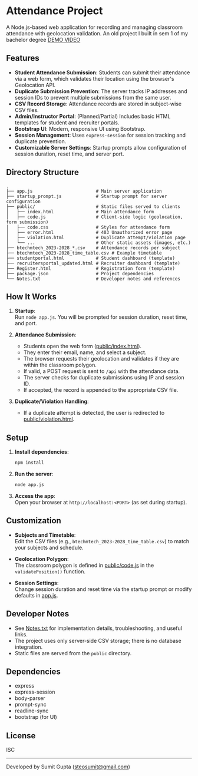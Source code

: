 # Attendance Project

A Node.js-based web application for recording and managing classroom attendance with geolocation validation. An old project I built in sem 1 of my bachelor degree
[DEMO VIDEO](https://drive.google.com/file/d/1WSBD_EG_We4qfY_T-5CpVKsrff5cXBmN/view)

## Features

- **Student Attendance Submission**: Students can submit their attendance via a web form, which validates their location using the browser's Geolocation API.
- **Duplicate Submission Prevention**: The server tracks IP addresses and session IDs to prevent multiple submissions from the same user.
- **CSV Record Storage**: Attendance records are stored in subject-wise CSV files.
- **Admin/Instructor Portal**: (Planned/Partial) Includes basic HTML templates for student and recruiter portals.
- **Bootstrap UI**: Modern, responsive UI using Bootstrap.
- **Session Management**: Uses `express-session` for session tracking and duplicate prevention.
- **Customizable Server Settings**: Startup prompts allow configuration of session duration, reset time, and server port.

## Directory Structure

```
.
├── app.js                        # Main server application
├── startup_prompt.js             # Startup prompt for server configuration
├── public/                       # Static files served to clients
│   ├── index.html                # Main attendance form
│   ├── code.js                   # Client-side logic (geolocation, form submission)
│   ├── code.css                  # Styles for attendance form
│   ├── error.html                # 403 Unauthorized error page
│   ├── violation.html            # Duplicate attempt/violation page
│   └── ...                       # Other static assets (images, etc.)
├── btechmtech_2023-2028_*.csv    # Attendance records per subject
├── btechmtech_2023-2028_time_table.csv # Example timetable
├── studentportal.html            # Student dashboard (template)
├── recruitersportal_updated.html # Recruiter dashboard (template)
├── Register.html                 # Registration form (template)
├── package.json                  # Project dependencies
└── Notes.txt                     # Developer notes and references
```

## How It Works

1. **Startup**:  
   Run `node app.js`. You will be prompted for session duration, reset time, and port.

2. **Attendance Submission**:  
   - Students open the web form ([public/index.html](public/index.html)).
   - They enter their email, name, and select a subject.
   - The browser requests their geolocation and validates if they are within the classroom polygon.
   - If valid, a POST request is sent to `/api` with the attendance data.
   - The server checks for duplicate submissions using IP and session ID.
   - If accepted, the record is appended to the appropriate CSV file.

3. **Duplicate/Violation Handling**:  
   - If a duplicate attempt is detected, the user is redirected to [public/violation.html](public/violation.html).

## Setup

1. **Install dependencies**:
   ```sh
   npm install
   ```

2. **Run the server**:
   ```sh
   node app.js
   ```

3. **Access the app**:  
   Open your browser at `http://localhost:<PORT>` (as set during startup).

## Customization

- **Subjects and Timetable**:  
  Edit the CSV files (e.g., `btechmtech_2023-2028_time_table.csv`) to match your subjects and schedule.

- **Geolocation Polygon**:  
  The classroom polygon is defined in [public/code.js](public/code.js) in the `validatePosition()` function.

- **Session Settings**:  
  Change session duration and reset time via the startup prompt or modify defaults in [app.js](app.js).

## Developer Notes

- See [Notes.txt](Notes.txt) for implementation details, troubleshooting, and useful links.
- The project uses only server-side CSV storage; there is no database integration.
- Static files are served from the `public` directory.

## Dependencies

- express
- express-session
- body-parser
- prompt-sync
- readline-sync
- bootstrap (for UI)

## License

ISC

---

Developed by Sumit Gupta (steosumit@gmail.com)
